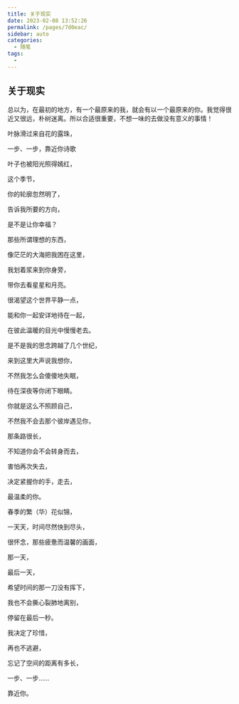 ```yaml
---
title: 关于现实
date: 2023-02-08 13:52:26
permalink: /pages/7d0eac/
sidebar: auto
categories: 
  - 随笔
tags: 
  - 
---
```

## 关于现实
总以为，在最初的地方，有一个最原来的我，就会有以一个最原来的你。我觉得很近又很远，朴树迷离。所以合适很重要，不想一味的去做没有意义的事情！

叶脉滑过来自花的露珠，

一步、一步，靠近你诗歌

叶子也被阳光照得嫣红，

这个季节，

你的轮廓忽然明了，

告诉我所要的方向，

是不是让你幸福？

那些所谓理想的东西，

像茫茫的大海把我困在这里，

我划着浆来到你身旁，

带你去看星星和月亮。

很渴望这个世界平静一点，

能和你一起安详地待在一起，

在彼此温暖的目光中慢慢老去。

是不是我的思念跨越了几个世纪，

来到这里大声说我想你，

不然我怎么会傻傻地失眠，

待在深夜等你闭下眼睛。

你就是这么不照顾自己，

不然我不会去那个彼岸遇见你，

那条路很长，

不知道你会不会转身而去，

害怕再次失去，

决定紧握你的手，走去，

最温柔的你。

春季的繁（华）花似锦，

一天天，时间尽然快到尽头，

很怀念，那些疲惫而温馨的画面，

那一天，

最后一天，

希望时间的那一刀没有挥下，

我也不会撕心裂肺地离别，

停留在最后一秒。

我决定了珍惜，

再也不逃避，

忘记了空间的距离有多长，

一步、一步……

靠近你。

